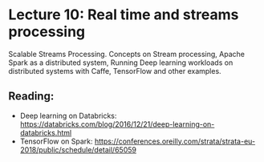 # Lecture 10: Real time and streams processing

Scalable Streams Processing. Concepts on Stream processing, Apache Spark as a distributed system, Running Deep learning workloads on distributed systems with Caffe, TensorFlow and other examples.

## Reading:

* Deep learning on Databricks: https://databricks.com/blog/2016/12/21/deep-learning-on-databricks.html
* TensorFlow on Spark: https://conferences.oreilly.com/strata/strata-eu-2018/public/schedule/detail/65059


